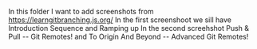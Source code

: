 In this folder I want to add screenshots from https://learngitbranching.js.org/ 
In the first screenshoot we sill have Introduction Sequence and Ramping up
In the second screehshot Push & Pull -- Git Remotes! and To Origin And Beyond -- Advanced Git Remotes!
